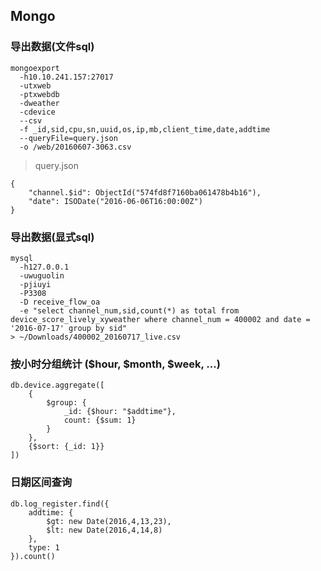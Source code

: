 ## Mongo

### 导出数据(文件sql)

```  
mongoexport 
  -h10.10.241.157:27017 
  -utxweb 
  -ptxwebdb 
  -dweather 
  -cdevice 
  --csv 
  -f _id,sid,cpu,sn,uuid,os,ip,mb,client_time,date,addtime 
  --queryFile=query.json 
  -o /web/20160607-3063.csv  
```  
  
> query.json  

```  
{  
    "channel.$id": ObjectId("574fd8f7160ba061478b4b16"),  
    "date": ISODate("2016-06-06T16:00:00Z")  
}  
```  
  
### 导出数据(显式sql)  

```  
mysql 
  -h127.0.0.1 
  -uwuguolin 
  -pjiuyi 
  -P3308 
  -D receive_flow_oa 
  -e "select channel_num,sid,count(*) as total from device_score_lively_xyweather where channel_num = 400002 and date = '2016-07-17' group by sid"
> ~/Downloads/400002_20160717_live.csv  
```  

### 按小时分组统计 ($hour, $month, $week, ...)  

```  
db.device.aggregate([  
    {  
        $group: {  
            _id: {$hour: "$addtime"},  
            count: {$sum: 1}  
        }  
    },  
    {$sort: {_id: 1}}  
])  
```  
  
### 日期区间查询

```  
db.log_register.find({  
    addtime: {  
        $gt: new Date(2016,4,13,23),  
        $lt: new Date(2016,4,14,8)  
    },  
    type: 1  
}).count()  
```  
